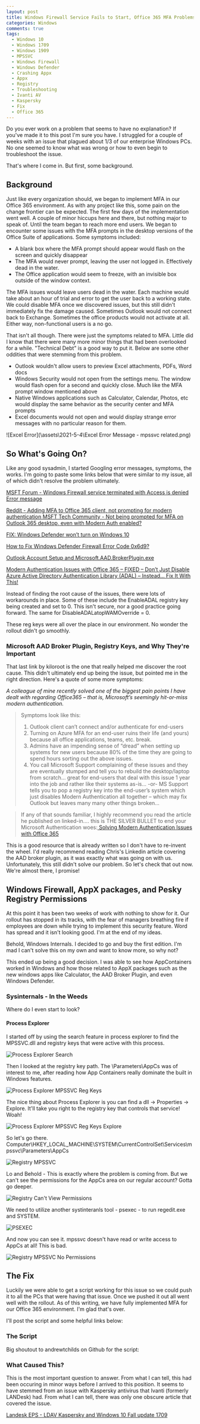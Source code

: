 ```yaml
---
layout: post
title: Windows Firewall Service Fails to Start, Office 365 MFA Problems Abound, and How They Are Related
categories: Windows
comments: true
tags:
  - Windows 10
  - Windows 1709
  - Windows 1909
  - MPSSVC
  - Windows Firewall
  - Windows Defender
  - Crashing Appx
  - Appx
  - Registry
  - Troubleshooting
  - Ivanti AV
  - Kaspersky
  - Fix
  - Office 365
---
```


Do you ever work on a problem that seems to have no explanation? If you've made it to this post I'm sure you have. I struggled for a couple of weeks with an issue that plagued about 1/3 of our enterprise Windows PCs. No one seemed to know what was wrong or how to even begin to troubleshoot the issue. 

That's where I come in. But first, some background.

## Background

Just like every organization should, we began to implement MFA in our Office 365 environment. As with any project like this, some pain on the change frontier can be expected. The first few days of the implementation went well. A couple of minor hiccups here and there, but nothing major to speak of. Until the team began to reach more end users. We began to encounter some issues with the MFA prompts in the desktop versions of the Office Suite of applications. Some symptoms included:

* A blank box where the MFA prompt should appear would flash on the screen and quickly disappear
* The MFA would never prompt, leaving the user not logged in. Effectively dead in the water.
* The Office application would seem to freeze, with an invisible box outside of the window context.

The MFA issues would leave users dead in the water. Each machine would take about an hour of trial and error to get the user back to a working state. We could disable MFA once we discovered issues, but this still didn't immediately fix the damage caused. Sometimes Outlook would not connect back to Exchange. Sometimes the office products would not activate at all. Either way, non-functional users is a no go.

That isn't all though. There were just the symptoms related to MFA. Little did I know that there were many more minor things that had been overlooked for a while. "Technical Debt" is a good way to put it. Below are some other oddities that were stemming from this problem.

* Outlook wouldn't allow users to preview Excel attachments, PDFs, Word docs
* Windows Security would not open from the settings menu. The window would flash open for a second and quickly close. Much like the MFA prompt window mentioned above
* Native Windows applications such as Calculator, Calendar, Photos, etc would display the same behavior as the security center and MFA prompts
* Excel documents would not open and would display strange error messages with no particular reason for them.

![Excel Error](\assets\2021-5-4\Excel Error Message - mpssvc related.png)


## So What's Going On?

Like any good sysadmin, I started Googling error messages, symptoms, the works. I'm going to paste some links below that were similar to my issue, all of which didn't resolve the problem ultimately.

<a href="https://answers.microsoft.com/en-us/windows/forum/windows_8-performance/windows-firewall-service-terminated-with-access-is/5d384fa8-a609-4aa2-9b5d-b1f9122baad1">MSFT Forum - Windows Firewall service terminated with Access is denied Error message</a>

<a href="https://www.reddit.com/r/sysadmin/comments/an2cze/adding_mfa_to_office_365_client_not_prompting_for/">Reddit - Adding MFA to Office 365 client, not prompting for modern authentication
</a>
<a href="https://techcommunity.microsoft.com/t5/office-365/not-being-prompted-for-mfa-on-outlook-365-desktop-even-with/m-p/1241681">MSFT Tech Community - Not being prompted for MFA on Outlook 365 desktop, even with Modern Auth enabled?‎</a>

<a href="https://windowsreport.com/fix-windows-defender-wont-turn-on/">FIX: Windows Defender won’t turn on Windows 10</a>

<a href="https://appuals.com/how-to-fix-windows-defender-firewall-error-code-0x6d9/">How to Fix Windows Defender Firewall Error Code 0x6d9?</a>

<a href="https://social.msdn.microsoft.com/Forums/azure/en-US/951e5d39-d3d2-472d-b2e7-64e05ea3ae96/outlook-account-setup-and-microsoftaadbrokerpluginexe?forum=WindowsAzureAD">Outlook Account Setup and Microsoft.AAD.BrokerPlugin.exe</a>

<a href="https://www.kiloroot.com/modern-authentication-issues-with-office-365-fixed-dont-just-disable-azure-active-directory-authentication-library-adal-instead-fix-it-with-this/">Modern Authentication Issues with Office 365 – FIXED – Don’t Just Disable Azure Active Directory Authentication Library (ADAL) – Instead… Fix It With This!</a>


Instead of finding the root cause of the issues, there were lots of workarounds in place. Some of these include the EnableADAL registry key being created and set to 0.
This isn't secure, nor a good practice going forward. The same for DisableADALatopWAMOverride = 0.

These reg keys were all over the place in our environment. No wonder the rollout didn't go smoothly.

### Microsoft AAD Broker Plugin, Registry Keys, and Why They're Important

That last link by kiloroot is the one that really helped me discover the root cause. This didn't ultimately end up being the issue, but pointed me in the right direction. Here's a quote of some more symptoms:

<cite>A colleague of mine recently solved one of the biggest pain points I have dealt with regarding Office365 – that is, Microsoft’s seemingly hit-or-miss modern authentication.</cite>


>Symptoms look like this:
> 1. Outlook client can’t connect and/or authenticate for end-users
> 2. Turning on Azure MFA for an end-user ruins their life (and yours) because all office applications, teams, etc. break.
> 3. Admins have an impending sense of “dread” when setting up systems for new users because 80% of the time they are going to spend hours sorting out the above issues.
> 4. You call Microsoft Support complaining of these issues and they are eventually stumped and tell you to rebuild the desktop/laptop from scratch… great for end-users that deal with this issue 1 year into the job and rather like their systems as-is… -or- MS Support tells you to pop a registry key into the end-user’s system which just disables Modern Authentication all together – which may fix Outlook but leaves many many other things broken…

> If any of that sounds familiar, I highly recommend you read the article he published on linked-in…. this is THE SILVER BULLET to end your Microsoft Authentication woes:<a href="https://www.linkedin.com/pulse/solving-modern-authentication-issues-office-365-chris-leet/"> Solving Modern Authentication Issues with Office 365</a>


This is a good resource that is already written so I don't have to re-invent the wheel. I'd really recommend reading Chris's Linkedin article covering the AAD broker plugin, as it was exactly what was going on with us. Unfortunately, this still didn't solve our problem. So let's check that out now. We're almost there, I promise!

## Windows Firewall, AppX packages, and Pesky Registry Permissions

At this point it has been two weeks of work with nothing to show for it. Our rollout has stopped in its tracks, with the fear of managers breathing fire if employees are down while trying to implement this security feature. Word has spread and it isn't looking good. I'm at the end of my ideas.

Behold, Windows Internals. I decided to go and buy the first edition. I'm mad I can't solve this on my own and want to know more, so why not?

This ended up being a good decision. I was able to see how AppContainers worked in Windows and how those related to AppX packages such as the new windows apps like Calculator, the AAD Broker Plugin, and even Windows Defender.

### Sysinternals - In the Weeds

Where do I even start to look?

#### Process Explorer

I started off by using the search feature in process explorer to find the MPSSVC.dll and registry keys that were active with this process.

![Process Explorer Search](\assets\2021-5-4\ProcExpSearch.PNG)


Then I looked at the registry key path. The \Parameters\AppCs was of interest to me, after reading how App Containers really dominate the built in Windows features.

![Process Explorer MPSSVC Reg Keys](\assets\2021-5-4\ProcExpmpssvcAppCs.PNG)

The nice thing about Process Explorer is you can find a dll -> Properties -> Explore. It'll take you right to the registry key that controls that service! Woah!

![Process Explorer MPSSVC Reg Keys Explore](\assets\2021-5-4\ProcExpMPSSVCRegKeyProp.PNG)

So let's go there. Computer\HKEY_LOCAL_MACHINE\SYSTEM\CurrentControlSet\Services\mpssvc\Parameters\AppCs

![Registry MPSSVC](\assets\2021-5-4\RegMPSSVCAppCs.PNG)

Lo and Behold - This is exactly where the problem is coming from. But we can't see the permissions for the AppCs area on our regular account? Gotta go deeper.

![Registry Can't View Permissions](\assets\2021-5-4\RegMPSSVCAppCsPermissionDenied.PNG)

We need to utilize another systinteranls tool - psexec - to run regedit.exe and SYSTEM.

![PSEXEC](\assets\2021-5-4\PSEXECRunRegAsSys.PNG)

And now you can see it. mpssvc doesn't have read or write access to AppCs at all! This is bad.

![Registry MPSSVC No Permissions](\assets\2021-5-4\ImproperPermissionsMPSSVC.PNG)




## The Fix

Luckily we were able to get a script working for this issue so we could push it to all the PCs that were having that issue. Once we pushed it out all went well with the rollout. As of this writing, we have fully implemented MFA for our Office 365 environment. I'm glad that's over. 

I'll post the script and some helpful links below:

### The Script

Big shoutout to andrewtchilds on Github for the script:

<script src="https://gist.github.com/andrewtchilds/64de720eaf315d6d247d21b0f48d3920.js"></script>

### What Caused This?

This is the most important question to answer. From what I can tell, this had been occuring in minor ways before I arrived to this position. It seems to have stemmed from an issue with Kaspersky antivirus that Ivanti (formerly LANDesk) had. From what I can tell, there was only one obscure article that covered the issue. 

<a href="https://forums.ivanti.com/s/question/0D71B000005GGZPSA4/detail?language=en_US">Landesk EPS - LDAV Kaspersky and Windows 10 Fall update 1709</a>

